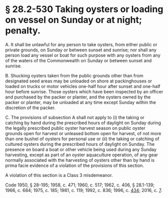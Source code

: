 # § 28.2-530 Taking oysters or loading on vessel on Sunday or at night; penalty.

<p>A. It shall be unlawful for any person to take oysters, from either public or private grounds, on Sunday or between sunset and sunrise; nor shall any person load any vessel or boat for such purpose with any oysters from any of the waters of the Commonwealth on Sunday or between sunset and sunrise.</p><p>B. Shucking oysters taken from the public grounds other than from designated seed areas may be unloaded on shore at packinghouses or loaded on trucks or motor vehicles one-half hour after sunset and one-half hour before sunrise. Those oysters which have been inspected by an officer and purchased by the packer or planter, and the oysters owned by the packer or planter, may be unloaded at any time except Sunday within the discretion of the packer.</p><p>C. The provisions of subsection A shall not apply to (i) the taking or catching by hand during the prescribed hours of daylight on Sunday during the legally prescribed public oyster harvest season on public oyster grounds open for harvest or unleased bottom open for harvest, of not more than one bushel of oysters for personal use or (ii) the taking or catching of cultured oysters during the prescribed hours of daylight on Sunday. The presence on board a boat or other vehicle being used during any Sunday harvesting, except as part of an oyster aquaculture operation, of any gear normally associated with the harvesting of oysters other than by hand is prima facie evidence of a violation of the provisions of this section.</p><p>A violation of this section is a Class 3 misdemeanor.</p><p>Code 1950, § 28-195; 1958, c. 471; 1960, c. 517; 1962, c. 406, § 28.1-139; 1966, c. 684; 1975, c. 185; 1981, c. 119; 1992, c. 836; 1996, c. <a href='http://lis.virginia.gov/cgi-bin/legp604.exe?961+ful+CHAP0434'>434</a>; 2016, c. <a href='http://lis.virginia.gov/cgi-bin/legp604.exe?161+ful+CHAP0007'>7</a>.</p>